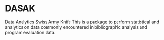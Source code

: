 # DASAK
Data Analytics Swiss Army Knife
This is a package to perform statistical and analytics on data commonly
encountered in bibliographic analysis and program evaluation data.
